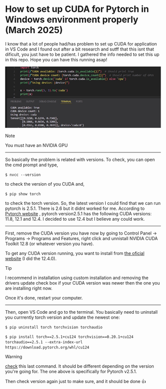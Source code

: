 # How to set up CUDA for Pytorch in Windows environment properly (March 2025)

I know that a lot of people had/has problem to set up CUDA for application in VS Code and I found out after a bit research and sutff that this isnt that dificult, you just have to be patient. I gathered the info needed to set this up in this repo. Hope you can have this running asap!

![cuda working](images/d3fa8f8d-8cc7-4bbf-93b7-7c9302fee546.jpg)

> [!NOTE]
> You must have an NVIDIA GPU
> 
---

So basically the problem is related with versions. To check, you can open the cmd prompt and type, 

`$ nvcc --version`

to check the version of you CUDA and,

`$ pip show torch`

to check the torch version. 
So, the latest version I could find that we can run pytorch is 2.5.1. There is 2.6 but it didnt worked for me. According to [Pytorch website](https://pytorch.org/get-started/previous-versions/) , pytorch version2.5.1 has the following CUDA versions: 11.8, 12.1 and 12.4. I decided to use 12.4 but I believe any could work.

---

First, remove the CUDA version you have now by going to Control Panel → Programs → Programs and Features, right click and unnistall NVIDIA CUDA Toolkit 12.8 (or whatever version you have).

To get any CUDA version running, you want to install from [the oficial website](https://developer.nvidia.com/cuda-toolkit-archive) (I did the 12.4.0).

> [!TIP]
> I recommend in installation using custom installation and removing the drivers update check box if your CUDA version was newer then the one you are installing right now.

Once it's done, restart your computer.

---

Then, open VS Code and go to the terminal. You basically need to uninstall you currrently torch version and update the newest one:

`$ pip uninstall torch torchvision torchaudio`

`$ pip install torch==2.5.1+cu124 torchvision==0.20.1+cu124 torchaudio==2.5.1 --extra-index-url https://download.pytorch.org/whl/cu124`

> [!WARNING]
> [check](https://pytorch.org/get-started/previous-versions/) this last command. It should be different depending on the version you're going for. The one above is specifically for Pytorch v2.5.1.

Then check version again just to make sure, and it should be done :+1:
